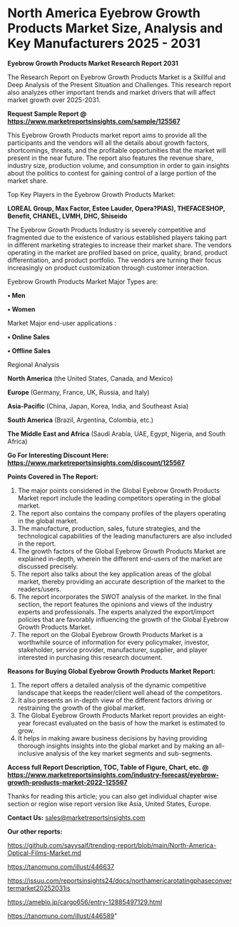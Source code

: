 # North America Eyebrow Growth Products Market Size, Analysis and Key Manufacturers 2025 - 2031

<strong>Eyebrow Growth Products Market Research Report 2031</strong>

The Research Report on Eyebrow Growth Products Market is a Skillful and Deep Analysis of the Present Situation and Challenges. This research report also analyzes other important trends and market drivers that will affect market growth over 2025-2031.

<strong>Request Sample Report @ <a href=https://www.marketreportsinsights.com/sample/125567>https://www.marketreportsinsights.com/sample/125567</a></strong>

This Eyebrow Growth Products market report aims to provide all the participants and the vendors will all the details about growth factors, shortcomings, threats, and the profitable opportunities that the market will present in the near future. The report also features the revenue share, industry size, production volume, and consumption in order to gain insights about the politics to contest for gaining control of a large portion of the market share.

Top Key Players in the Eyebrow Growth Products Market:

<strong>LOREAL Group, Max Factor, Estee Lauder, Opera?PIAS), THEFACESHOP, Benefit, CHANEL, LVMH, DHC, Shiseido</strong>

The Eyebrow Growth Products Industry is severely competitive and fragmented due to the existence of various established players taking part in different marketing strategies to increase their market share. The vendors operating in the market are profiled based on price, quality, brand, product differentiation, and product portfolio. The vendors are turning their focus increasingly on product customization through customer interaction.

Eyebrow Growth Products Market Major Types are:

<strong>• Men

• Women</strong>

Market Major end-user applications :

<strong>• Online Sales

• Offline Sales</strong>

Regional Analysis

</u><strong><b>North America</b></strong> (the United States, Canada, and Mexico)

<strong><b>Europe </b></strong>(Germany, France, UK, Russia, and Italy)

<strong><b>Asia-Pacific</b></strong> (China, Japan, Korea, India, and Southeast Asia)

<strong><b>South America</b></strong> (Brazil, Argentina, Colombia, etc.)

<strong><b>The Middle East and Africa</b></strong> (Saudi Arabia, UAE, Egypt, Nigeria, and South Africa)

<strong>Go For Interesting Discount Here: <a href=https://www.marketreportsinsights.com/discount/125567>https://www.marketreportsinsights.com/discount/125567</a></strong>

<strong>Points Covered in The Report:</strong>
<ol>
  <li>The major points considered in the Global Eyebrow Growth Products Market report include the leading competitors operating in the global market.</li>
  <li>The report also contains the company profiles of the players operating in the global market.</li>
  <li>The manufacture, production, sales, future strategies, and the technological capabilities of the leading manufacturers are also included in the report.</li>
  <li>The growth factors of the Global Eyebrow Growth Products Market are explained in-depth, wherein the different end-users of the market are discussed precisely.</li>
  <li>The report also talks about the key application areas of the global market, thereby providing an accurate description of the market to the readers/users.</li>
  <li>The report incorporates the SWOT analysis of the market. In the final section, the report features the opinions and views of the industry experts and professionals. The experts analyzed the export/import policies that are favorably influencing the growth of the Global Eyebrow Growth Products Market.</li>
  <li>The report on the Global Eyebrow Growth Products Market is a worthwhile source of information for every policymaker, investor, stakeholder, service provider, manufacturer, supplier, and player interested in purchasing this research document.</li>
</ol>
<strong>Reasons for Buying Global Eyebrow Growth Products Market Report:</strong>

<ol>
  <li>The report offers a detailed analysis of the dynamic competitive landscape that keeps the reader/client well ahead of the competitors.</li>
  <li>It also presents an in-depth view of the different factors driving or restraining the growth of the global market.</li>
  <li>The Global Eyebrow Growth Products Market report provides an eight-year forecast evaluated on the basis of how the market is estimated to grow.</li>
  <li>It helps in making aware business decisions by having providing thorough insights insights into the global market and by making an all-inclusive analysis of the key market segments and sub-segments.</li>
</ol>
<strong>Access full Report Description, TOC, Table of Figure, Chart, etc. @ <a href=https://www.marketreportsinsights.com/industry-forecast/eyebrow-growth-products-market-2022-125567>https://www.marketreportsinsights.com/industry-forecast/eyebrow-growth-products-market-2022-125567</a></strong>


Thanks for reading this article; you can also get individual chapter wise section or region wise report version like Asia, United States, Europe.

<strong>Contact Us:</strong>
sales@marketreportsinsights.com

<strong>Our other reports:</strong>

<a href=https://github.com/sayysaif/trending-report/blob/main/North-America-Optical-Films-Market.md>https://github.com/sayysaif/trending-report/blob/main/North-America-Optical-Films-Market.md</a>

<a href=https://tanomuno.com/illust/446637>https://tanomuno.com/illust/446637</a>

<a href=https://issuu.com/reportsinsights24/docs/northamericarotatingphaseconvertermarket20252031is>https://issuu.com/reportsinsights24/docs/northamericarotatingphaseconvertermarket20252031is</a>

<a href=https://ameblo.jp/cargo656/entry-12885497129.html>https://ameblo.jp/cargo656/entry-12885497129.html</a>

<a href=https://tanomuno.com/illust/446589>https://tanomuno.com/illust/446589</a>"
